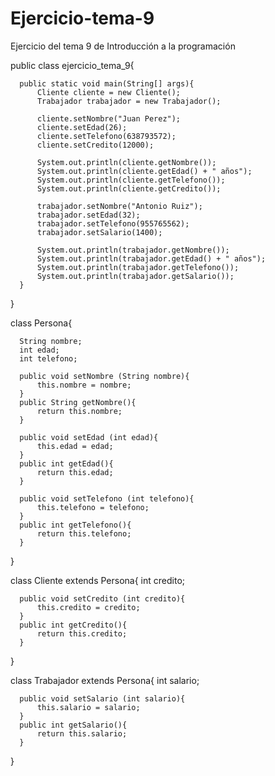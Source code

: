 # Ejercicio-tema-9
Ejercicio del tema 9 de Introducción a la programación

  public class ejercicio_tema_9{

      public static void main(String[] args){
          Cliente cliente = new Cliente();
          Trabajador trabajador = new Trabajador();

          cliente.setNombre("Juan Perez");
          cliente.setEdad(26);
          cliente.setTelefono(638793572);
          cliente.setCredito(12000);

          System.out.println(cliente.getNombre());
          System.out.println(cliente.getEdad() + " años");
          System.out.println(cliente.getTelefono());
          System.out.println(cliente.getCredito());

          trabajador.setNombre("Antonio Ruiz");
          trabajador.setEdad(32);
          trabajador.setTelefono(955765562);
          trabajador.setSalario(1400);

          System.out.println(trabajador.getNombre());
          System.out.println(trabajador.getEdad() + " años");
          System.out.println(trabajador.getTelefono());
          System.out.println(trabajador.getSalario());
      }
  }

  class Persona{

      String nombre;
      int edad;
      int telefono;

      public void setNombre (String nombre){
          this.nombre = nombre;
      }
      public String getNombre(){
          return this.nombre;
      }

      public void setEdad (int edad){
          this.edad = edad;
      }
      public int getEdad(){
          return this.edad;
      }

      public void setTelefono (int telefono){
          this.telefono = telefono;
      }
      public int getTelefono(){
          return this.telefono;
      }
  }

  class Cliente extends Persona{
      int credito;

      public void setCredito (int credito){
          this.credito = credito;
      }
      public int getCredito(){
          return this.credito;
      }
  }

  class Trabajador extends Persona{
      int salario;

      public void setSalario (int salario){
          this.salario = salario;
      }
      public int getSalario(){
          return this.salario;
      }
  }
